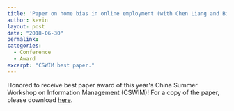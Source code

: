 ```yaml
---
title: 'Paper on home bias in online employment (with Chen Liang and Bin Gu) won the best paper award at 2018 China Summer Workshop on Information Management (CWSIM)!'
author: kevin
layout: post
date: "2018-06-30"
permalink:
categories:
  - Conference
  - Award
excerpt: "CSWIM best paper."
---
```


Honored to receive best paper award of this year's China Summer Workshop on Information Management (CSWIM)! For a copy of the paper, please download [here](https://papers.ssrn.com/sol3/papers.cfm?abstract_id=3049357).
